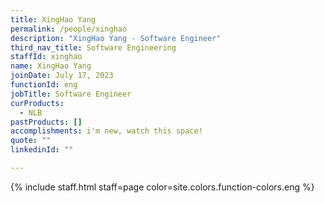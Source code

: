 ```yaml
---
title: XingHao Yang
permalink: /people/xinghao
description: "XingHao Yang - Software Engineer"
third_nav_title: Software Engineering
staffId: xinghao
name: XingHao Yang
joinDate: July 17, 2023
functionId: eng
jobTitle: Software Engineer
curProducts:
  - NLB
pastProducts: []
accomplishments: i'm new, watch this space!
quote: ""
linkedinId: ""

---
```


{% include staff.html staff=page color=site.colors.function-colors.eng %}
